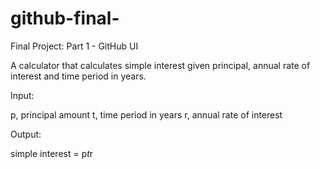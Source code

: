 # github-final-

Final Project: Part 1 - GitHub UI

A calculator that calculates simple interest given principal, annual rate of interest and time period in years.

Input:

   p, principal amount
   t, time period in years
   r, annual rate of interest

Output:

   simple interest = p*t*r
